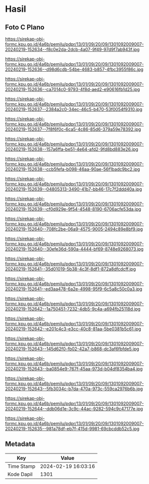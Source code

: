 # Hasil

## Foto C Plano

https://sirekap-obj-formc.kpu.go.id/4a6b/pemilu/pdpr/13/01/09/20/09/1301092009007-20240219-152634--f8c0e2da-2dcb-4a07-9f49-97d9f7ab943f.jpg

https://sirekap-obj-formc.kpu.go.id/4a6b/pemilu/pdpr/13/01/09/20/09/1301092009007-20240219-152636--d98d6cdb-54be-4683-b857-4fbc3955f86c.jpg

https://sirekap-obj-formc.kpu.go.id/4a6b/pemilu/pdpr/13/01/09/20/09/1301092009007-20240219-152636--ca7014c0-9793-4f8d-aed2-e90616fb1d25.jpg

https://sirekap-obj-formc.kpu.go.id/4a6b/pemilu/pdpr/13/01/09/20/09/1301092009007-20240219-152637--2384a2c0-34ec-46c5-b470-53f0054f9310.jpg

https://sirekap-obj-formc.kpu.go.id/4a6b/pemilu/pdpr/13/01/09/20/09/1301092009007-20240219-152637--7f8f6f0c-6ca5-4c86-85d6-379a59e78392.jpg

https://sirekap-obj-formc.kpu.go.id/4a6b/pemilu/pdpr/13/01/09/20/09/1301092009007-20240219-152638--157a6ffa-be51-4e64-afd2-9fd8bd883e26.jpg

https://sirekap-obj-formc.kpu.go.id/4a6b/pemilu/pdpr/13/01/09/20/09/1301092009007-20240219-152638--ccb5fefa-b098-46aa-90ae-56f1badc9bc2.jpg

https://sirekap-obj-formc.kpu.go.id/4a6b/pemilu/pdpr/13/01/09/20/09/1301092009007-20240219-152639--04805313-3490-41b7-bb46-17c7f2ddd40a.jpg

https://sirekap-obj-formc.kpu.go.id/4a6b/pemilu/pdpr/13/01/09/20/09/1301092009007-20240219-152639--cf0d929e-9f54-4548-8190-6706acfe53da.jpg

https://sirekap-obj-formc.kpu.go.id/4a6b/pemilu/pdpr/13/01/09/20/09/1301092009007-20240219-152640--708fc2be-06a9-4575-9005-2494c89e8bf9.jpg

https://sirekap-obj-formc.kpu.go.id/4a6b/pemilu/pdpr/13/01/09/20/09/1301092009007-20240219-152640--30efe36d-590a-4444-bf69-8748e9268073.jpg

https://sirekap-obj-formc.kpu.go.id/4a6b/pemilu/pdpr/13/01/09/20/09/1301092009007-20240219-152641--35d01019-5b38-4c3f-8df1-872a8dfcdcff.jpg

https://sirekap-obj-formc.kpu.go.id/4a6b/pemilu/pdpr/13/01/09/20/09/1301092009007-20240219-152641--ed3aa478-6a2e-4998-95f9-6c5a8c50c0a3.jpg

https://sirekap-obj-formc.kpu.go.id/4a6b/pemilu/pdpr/13/01/09/20/09/1301092009007-20240219-152642--1a750451-7232-4db5-9c4a-a694fb25118d.jpg

https://sirekap-obj-formc.kpu.go.id/4a6b/pemilu/pdpr/13/01/09/20/09/1301092009007-20240219-152642--e201c4c3-e3cc-40c8-81aa-5be0381b5c61.jpg

https://sirekap-obj-formc.kpu.go.id/4a6b/pemilu/pdpr/13/01/09/20/09/1301092009007-20240219-152643--145d62f0-fb02-42a7-b868-dc3af6fbfde5.jpg

https://sirekap-obj-formc.kpu.go.id/4a6b/pemilu/pdpr/13/01/09/20/09/1301092009007-20240219-152643--ba0854e9-767f-45aa-973d-b04df8354ba4.jpg

https://sirekap-obj-formc.kpu.go.id/4a6b/pemilu/pdpr/13/01/09/20/09/1301092009007-20240219-152643--5fb3034c-b7da-470a-973c-559ca2976b6b.jpg

https://sirekap-obj-formc.kpu.go.id/4a6b/pemilu/pdpr/13/01/09/20/09/1301092009007-20240219-152644--ddb06d1e-3c9c-44ac-9282-594c9c47177e.jpg

https://sirekap-obj-formc.kpu.go.id/4a6b/pemilu/pdpr/13/01/09/20/09/1301092009007-20240219-152635--981a78df-eb7f-415d-9981-69cbcddb52c5.jpg


## Metadata

| Key        | Value               |
| ---------- | ------------------- |
| Time Stamp | 2024-02-19 16:03:16 |
| Kode Dapil | 1301                |



